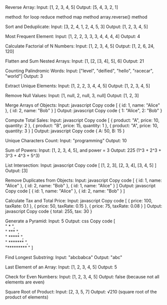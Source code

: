 Reverse Array:
Input: [1, 2, 3, 4, 5]
Output: [5, 4, 3, 2, 1]

method: 
for loop
reduce method
map method
array.reverse() method

Sort and Deduplicate:
Input: [3, 2, 4, 1, 2, 4, 5, 3]
Output: [1, 2, 3, 4, 5]

Most Frequent Element:
Input: [1, 2, 2, 3, 3, 3, 4, 4, 4, 4]
Output: 4

Calculate Factorial of N Numbers:
Input: [1, 2, 3, 4, 5]
Output: [1, 2, 6, 24, 120]

Flatten and Sum Nested Arrays:
Input: [1, [2, [3, 4], 5], 6]
Output: 21

Counting Palindromic Words:
Input: ["level", "deified", "hello", "racecar", "world"]
Output: 3

Extract Unique Elements:
Input: [1, 2, 2, 3, 4, 4, 5]
Output: [1, 2, 3, 4, 5]

Remove Null Values:
Input: [1, null, 2, null, 3, null]
Output: [1, 2, 3]

Merge Arrays of Objects:
Input:
javascript
Copy code
[
  { id: 1, name: "Alice" },
  { id: 2, name: "Bob" }
]
Output:
javascript
Copy code
{ 1: "Alice", 2: "Bob" }

Compute Total Sales:
Input:
javascript
Copy code
[
  { product: "A", price: 10, quantity: 2 },
  { product: "B", price: 15, quantity: 1 },
  { product: "A", price: 10, quantity: 3 }
]
Output:
javascript
Copy code
{ A: 50, B: 15 }

Unique Characters Count:
Input: "programming"
Output: 10

Sum of Powers:
Input: [1, 2, 3, 4, 5], and power = 3
Output: 225 (1^3 + 2^3 + 3^3 + 4^3 + 5^3)

List Intersection:
Input:
javascript
Copy code
[
  [1, 2, 3],
  [2, 3, 4],
  [3, 4, 5]
]
Output: [3]

Remove Duplicates from Objects:
Input:
javascript
Copy code
[
  { id: 1, name: "Alice" },
  { id: 2, name: "Bob" },
  { id: 1, name: "Alice" }
]
Output:
javascript
Copy code
[
  { id: 1, name: "Alice" },
  { id: 2, name: "Bob" }
]

Calculate Tax and Total Price:
Input:
javascript
Copy code
[
  { price: 100, taxRate: 0.1 },
  { price: 50, taxRate: 0.15 },
  { price: 75, taxRate: 0.08 }
]
Output:
javascript
Copy code
{ total: 255, tax: 30 }

Generate a Pyramid:
Input: 5
Output:
css
Copy code
[  
  "    *        ",  
  "   ***       ",  
  "  *****      ",  
  " *******     ",  
  "*********    "
  ]

Find Longest Substring:
Input: "abcbabca"
Output: "abc"

Last Element of an Array:
Input: [1, 2, 3, 4, 5]
Output: 5

Check for Even Numbers:
Input: [1, 2, 3, 4, 5]
Output: false (because not all elements are even)

Square Root of Product:
Input: [2, 3, 5, 7]
Output: √210 (square root of the product of elements)

